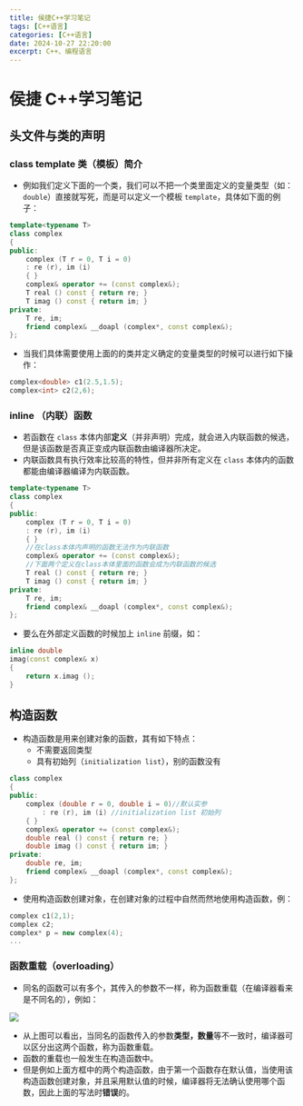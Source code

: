 ```yaml
---
title: 侯捷C++学习笔记
tags: [C++语言]
categories: [C++语言]
date: 2024-10-27 22:20:00
excerpt: C++、编程语言
---
```

# 侯捷 C++学习笔记
## 头文件与类的声明
### class template 类（模板）简介
+ 例如我们定义下面的一个类，我们可以不把一个类里面定义的变量类型（如：`double`）直接就写死，而是可以定义一个模板 `template`，具体如下面的例子：

```cpp
template<typename T>
class complex
{
public:
	complex (T r = 0, T i = 0)
	: re (r), im (i)
	{ }
	complex& operator += (const complex&);
	T real () const { return re; }
	T imag () const { return im; }
private:
	T re, im;
	friend complex& __doapl (complex*, const complex&);
};
```
+ 当我们具体需要使用上面的的类并定义确定的变量类型的时候可以进行如下操作：

```cpp
complex<double> c1(2.5,1.5);
complex<int> c2(2,6);
```

### inline （内联）函数
+ 若函数在 `class` 本体内部**定义**（并非声明）完成，就会进入内联函数的候选，但是该函数是否真正变成内联函数由编译器所决定。
+ 内联函数具有执行效率比较高的特性，但并非所有定义在 `class` 本体内的函数都能由编译器编译为内联函数。

```cpp
template<typename T>
class complex
{
public:
	complex (T r = 0, T i = 0)
	: re (r), im (i)
	{ }
	//在class本体内声明的函数无法作为内联函数
	complex& operator += (const complex&);
	//下面两个定义在class本体里面的函数会成为内联函数的候选
	T real () const { return re; }
	T imag () const { return im; }
private:
	T re, im;
	friend complex& __doapl (complex*, const complex&);
};
```

+ 要么在外部定义函数的时候加上 `inline` 前缀，如：
```cpp
inline double 
imag(const complex& x) 
{ 
	return x.imag (); 
}
```

## 构造函数
+ 构造函数是用来创建对象的函数，其有如下特点：
	+ 不需要返回类型
	+ 具有初始列（`initialization list`），别的函数没有

```cpp
class complex
{
public:
	complex (double r = 0, double i = 0)//默认实参
		: re (r), im (i) //initialization list 初始列
	{ }
	complex& operator += (const complex&);
	double real () const { return re; }
	double imag () const { return im; }
private:
	double re, im;
	friend complex& __doapl (complex*, const complex&);
};
```

+ 使用构造函数创建对象，在创建对象的过程中自然而然地使用构造函数，例：

```cpp
complex c1(2,1);
complex c2;
complex* p = new complex(4);
...
```

### 函数重载（overloading）
+ 同名的函数可以有多个，其传入的参数不一样，称为函数重载（在编译器看来是不同名的），例如：

![](https://yugin-blog-1313489805.cos.ap-guangzhou.myqcloud.com/202410281102136.png)

+ 从上图可以看出，当同名的函数传入的参数**类型，数量**等不一致时，编译器可以区分出这两个函数，称为函数重载。
+ 函数的重载也一般发生在构造函数中。
+ 但是例如上面方框中的两个构造函数，由于第一个函数存在默认值，当使用该构造函数创建对象，并且采用默认值的时候，编译器将无法确认使用哪个函数，因此上面的写法时**错误**的。

